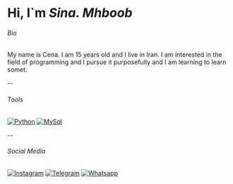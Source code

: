# Hi, I`m _Sina. Mhboob_

###### Bio

My name is Cena.
I am 15 years old and I live in Iran.
I am interested in the field of programming and I pursue it purposefully and I am learning to learn somet.

--

###### Tools

[![Python](https://s6.uupload.ir/files/screenshot_2022-04-01_at_23-33-22_tahadostifam_-_overview_eyfj.png)](https://www.python.org/)
[![MySql](https://s6.uupload.ir/files/screenshot_2022-03-02_at_19-31-37_tahadostifam_-_overview_yq6w.png)](https://www.mysql.com/)

--

###### Social Media

[![Instagram](https://s6.uupload.ir/files/screenshot_2022-03-02_at_20-28-35_main_x5ib.png)](https://www.instagram.com/code._.writer/)
[![Telegram](https://s6.uupload.ir/files/screenshot_2022-03-02_at_20-28-38_main_pmw5.png)](https://t.me/khaz_shode_palasht/)
[![Whatsapp](https://s6.uupload.ir/files/screenshot_2022-03-02_at_20-28-40_main_tkqi.png)](https://wa.me/+989940665667/)
